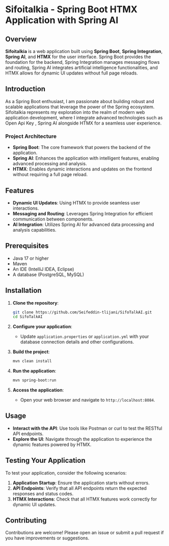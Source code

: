# Sifoitalkia - Spring Boot HTMX Application with Spring AI

## Overview

**Sifoitalkia** is a web application built using **Spring Boot**, **Spring Integration**, **Spring AI**, and **HTMX** for the user interface. Spring Boot provides the foundation for the backend, Spring Integration manages messaging flows and routing, Spring AI integrates artificial intelligence functionalities, and HTMX allows for dynamic UI updates without full page reloads.

## Introduction
As a Spring Boot enthusiast, I am passionate about building robust and scalable applications that leverage the power of the Spring ecosystem. Sifoitalkia represents my exploration into the realm of modern web application development, where I integrate advanced technologies such as  Open Api Key , Spring AI alongside HTMX for a seamless user experience.


### Project Architecture
- **Spring Boot**: The core framework that powers the backend of the application.
- **Spring AI**: Enhances the application with intelligent features, enabling advanced processing and analysis.
- **HTMX**: Enables dynamic interactions and updates on the frontend without requiring a full page reload.

## Features

- **Dynamic UI Updates**: Using HTMX to provide seamless user interactions.
- **Messaging and Routing**: Leverages Spring Integration for efficient communication between components.
- **AI Integration**: Utilizes Spring AI for advanced data processing and analysis capabilities.


## Prerequisites

- Java 17 or higher
- Maven
- An IDE (IntelliJ IDEA, Eclipse)
- A database (PostgreSQL, MySQL)

## Installation

1. **Clone the repository**:
   ```bash
   git clone https://github.com/Seifeddin-tlijani/SifoTalkAI.git
   cd SifoTalkAI
   ```

2. **Configure your application**:
   - Update `application.properties` or `application.yml` with your database connection details and other configurations.

3. **Build the project**:
   ```bash
   mvn clean install
   ```

4. **Run the application**:
   ```bash
   mvn spring-boot:run
   ```

5. **Access the application**:
   - Open your web browser and navigate to `http://localhost:8084`.

## Usage

- **Interact with the API**: Use tools like Postman or curl to test the RESTful API endpoints.
- **Explore the UI**: Navigate through the application to experience the dynamic features powered by HTMX.

## Testing Your Application

To test your application, consider the following scenarios:

1. **Application Startup**: Ensure the application starts without errors.
2. **API Endpoints**: Verify that all API endpoints return the expected responses and status codes.
4. **HTMX Interactions**: Check that all HTMX features work correctly for dynamic UI updates.



## Contributing

Contributions are welcome! Please open an issue or submit a pull request if you have improvements or suggestions.


